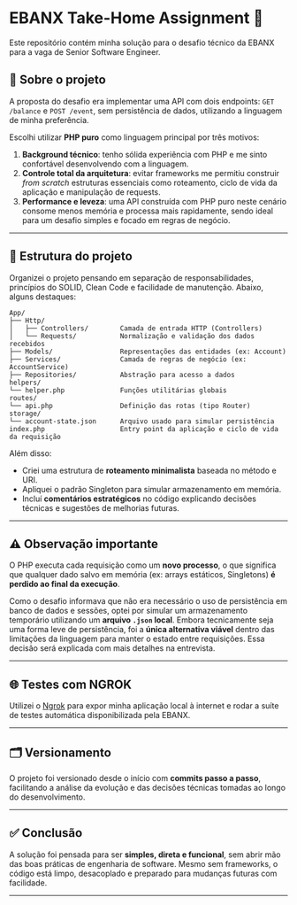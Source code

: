 # EBANX Take-Home Assignment 💼

Este repositório contém minha solução para o desafio técnico da EBANX para a vaga de Senior Software Engineer.

## 🧠 Sobre o projeto

A proposta do desafio era implementar uma API com dois endpoints: `GET /balance` e `POST /event`, sem persistência de dados, utilizando a linguagem de minha preferência.  

Escolhi utilizar **PHP puro** como linguagem principal por três motivos:

1. **Background técnico**: tenho sólida experiência com PHP e me sinto confortável desenvolvendo com a linguagem.
2. **Controle total da arquitetura**: evitar frameworks me permitiu construir *from scratch* estruturas essenciais como roteamento, ciclo de vida da aplicação e manipulação de requests.
3. **Performance e leveza**: uma API construída com PHP puro neste cenário consome menos memória e processa mais rapidamente, sendo ideal para um desafio simples e focado em regras de negócio.

---

## 📁 Estrutura do projeto

Organizei o projeto pensando em separação de responsabilidades, princípios do SOLID, Clean Code e facilidade de manutenção. Abaixo, alguns destaques:

```text
App/
├── Http/
│   ├── Controllers/        Camada de entrada HTTP (Controllers)
│   └── Requests/           Normalização e validação dos dados recebidos
├── Models/                 Representações das entidades (ex: Account)
├── Services/               Camada de regras de negócio (ex: AccountService)
├── Repositories/           Abstração para acesso a dados
helpers/
└── helper.php              Funções utilitárias globais
routes/
└── api.php                 Definição das rotas (tipo Router)
storage/
└── account-state.json      Arquivo usado para simular persistência
index.php                   Entry point da aplicação e ciclo de vida da requisição
```

Além disso:
- Criei uma estrutura de **roteamento minimalista** baseada no método e URI.
- Apliquei o padrão Singleton para simular armazenamento em memória.
- Incluí **comentários estratégicos** no código explicando decisões técnicas e sugestões de melhorias futuras.

---

## ⚠️ Observação importante

O PHP executa cada requisição como um **novo processo**, o que significa que qualquer dado salvo em memória (ex: arrays estáticos, Singletons) **é perdido ao final da execução**.

Como o desafio informava que não era necessário o uso de persistência em banco de dados e sessões, optei por simular um armazenamento temporário utilizando um **arquivo `.json` local**. Embora tecnicamente seja uma forma leve de persistência, foi a **única alternativa viável** dentro das limitações da linguagem para manter o estado entre requisições. Essa decisão será explicada com mais detalhes na entrevista.

---

## 🌐 Testes com NGROK

Utilizei o [Ngrok](https://ngrok.com/) para expor minha aplicação local à internet e rodar a suíte de testes automática disponibilizada pela EBANX.

---

## 🗂️ Versionamento

O projeto foi versionado desde o início com **commits passo a passo**, facilitando a análise da evolução e das decisões técnicas tomadas ao longo do desenvolvimento.

---

## ✅ Conclusão

A solução foi pensada para ser **simples, direta e funcional**, sem abrir mão das boas práticas de engenharia de software. Mesmo sem frameworks, o código está limpo, desacoplado e preparado para mudanças futuras com facilidade.

---